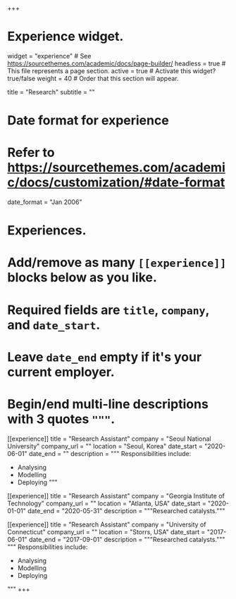 +++
# Experience widget.
widget = "experience"  # See https://sourcethemes.com/academic/docs/page-builder/
headless = true  # This file represents a page section.
active = true  # Activate this widget? true/false
weight = 40  # Order that this section will appear.

title = "Research"
subtitle = ""

# Date format for experience
#   Refer to https://sourcethemes.com/academic/docs/customization/#date-format
date_format = "Jan 2006"

# Experiences.
#   Add/remove as many `[[experience]]` blocks below as you like.
#   Required fields are `title`, `company`, and `date_start`.
#   Leave `date_end` empty if it's your current employer.
#   Begin/end multi-line descriptions with 3 quotes `"""`.
[[experience]]
  title = "Research Assistant"
  company = "Seoul National University"
  company_url = ""
  location = "Seoul, Korea"
  date_start = "2020-06-01"
  date_end = ""
  description = """
  Responsibilities include:
  
  * Analysing
  * Modelling
  * Deploying
  """

[[experience]]
  title = "Research Assistant"
  company = "Georgia Institute of Technology"
  company_url = ""
  location = "Atlanta, USA"
  date_start = "2020-01-01"
  date_end = "2020-05-31"
  description = """Researched catalysts."""
  
[[experience]]
  title = "Research Assistant"
  company = "University of Connecticut"
  company_url = ""
  location = "Storrs, USA"
  date_start = "2017-06-01"
  date_end = "2017-09-01"
  description = """Researched catalysts."""
  """
  Responsibilities include:
  
  * Analysing
  * Modelling
  * Deploying
  
  """
+++
